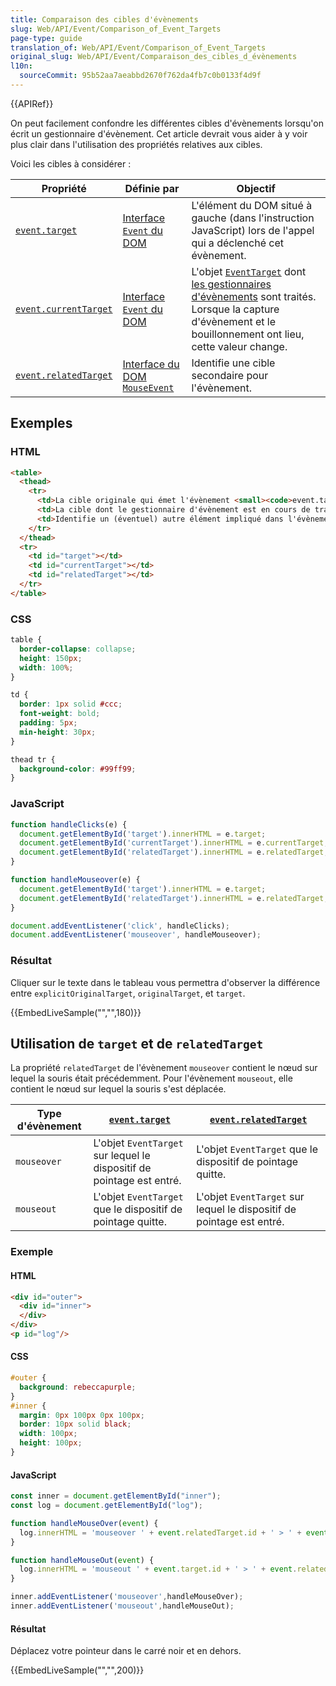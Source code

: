 ```yaml
---
title: Comparaison des cibles d'évènements
slug: Web/API/Event/Comparison_of_Event_Targets
page-type: guide
translation_of: Web/API/Event/Comparison_of_Event_Targets
original_slug: Web/API/Event/Comparaison_des_cibles_d_évènements
l10n:
  sourceCommit: 95b52aa7aeabbd2670f762da4fb7c0b0133f4d9f
---
```


{{APIRef}}

On peut facilement confondre les différentes cibles d'évènements lorsqu'on écrit un gestionnaire d'évènement. Cet article devrait vous aider à y voir plus clair dans l'utilisation des propriétés relatives aux cibles.

Voici les cibles à considérer&nbsp;:

<table class="no-markdown">
  <thead>
    <tr>
      <th>Propriété</th>
      <th>Définie par</th>
      <th>Objectif</th>
    </tr>
  </thead>
  <tbody>
    <tr>
      <td>
        <code><a href="/fr/docs/Web/API/Event/target">event.target</a></code>
      </td>
      <td>
        <a href="/fr/docs/Web/API/Event">Interface <code>Event</code> du DOM</a>
      </td>
      <td>L'élément du DOM situé à gauche (dans l'instruction JavaScript) lors de l'appel qui a déclenché cet évènement.</td>
    </tr>
    <tr>
      <td>
        <code><a href="/fr/docs/Web/API/Event/currentTarget">event.currentTarget</a></code>
      </td>
      <td>
        <a href="/fr/docs/Web/API/Event">Interface <code>Event</code> du DOM</a>
      </td>
      <td>
        L'objet <a href="/fr/docs/Web/API/EventTarget"><code>EventTarget</code></a> dont <a href="/fr/docs/Web/API/EventTarget/addEventListener">les gestionnaires d'évènements</a> sont traités. Lorsque la capture d'évènement et le bouillonnement ont lieu, cette valeur change.
      </td>
    </tr>
    <tr>
      <td>
        <code><a href="/fr/docs/Web/API/MouseEvent/relatedTarget">event.relatedTarget</a></code>
      </td>
      <td>
        <a href="/fr/docs/Web/API/MouseEvent">Interface du DOM <code>MouseEvent</code></a>
      </td>
      <td>Identifie une cible secondaire pour l'évènement.</td>
    </tr>
  </tbody>
</table>

## Exemples

### HTML

```html
<table>
  <thead>
    <tr>
      <td>La cible originale qui émet l'évènement <small><code>event.target</code></small></td>
      <td>La cible dont le gestionnaire d'évènement est en cours de traitement <small><code>event.currentTarget</code></small></td>
      <td>Identifie un (éventuel) autre élément impliqué dans l'évènement <small><code>event.relatedTarget</code></small></td>
    </tr>
  </thead>
  <tr>
    <td id="target"></td>
    <td id="currentTarget"></td>
    <td id="relatedTarget"></td>
  </tr>
</table>
```

### CSS

```css
table {
  border-collapse: collapse;
  height: 150px;
  width: 100%;
}

td {
  border: 1px solid #ccc;
  font-weight: bold;
  padding: 5px;
  min-height: 30px;
}

thead tr {
  background-color: #99ff99;
}
```

### JavaScript

```js
function handleClicks(e) {
  document.getElementById('target').innerHTML = e.target;
  document.getElementById('currentTarget').innerHTML = e.currentTarget;
  document.getElementById('relatedTarget').innerHTML = e.relatedTarget;
}

function handleMouseover(e) {
  document.getElementById('target').innerHTML = e.target;
  document.getElementById('relatedTarget').innerHTML = e.relatedTarget;
}

document.addEventListener('click', handleClicks);
document.addEventListener('mouseover', handleMouseover);
```

### Résultat

Cliquer sur le texte dans le tableau vous permettra d'observer la différence entre `explicitOriginalTarget`, `originalTarget`, et `target`.

{{EmbedLiveSample("","",180)}}

## Utilisation de `target` et de `relatedTarget`

La propriété `relatedTarget` de l'évènement `mouseover` contient le nœud sur lequel la souris était précédemment. Pour l'évènement `mouseout`, elle contient le nœud sur lequel la souris s'est déplacée.

| Type d'évènement  | [`event.target`](/fr/docs/Web/API/Event/target)                       | [`event.relatedTarget`](/fr/docs/Web/API/MouseEvent/relatedTarget)    |
| ----------------- | --------------------------------------------------------------------- | --------------------------------------------------------------------- |
| `mouseover`       | L'objet `EventTarget` sur lequel le dispositif de pointage est entré. | L'objet `EventTarget` que le dispositif de pointage quitte.           |
| `mouseout`        | L'objet `EventTarget` que le dispositif de pointage quitte.           | L'objet `EventTarget` sur lequel le dispositif de pointage est entré. |

### Exemple

#### HTML

```html
<div id="outer">
  <div id="inner">
  </div>
</div>
<p id="log"/>
```

#### CSS

```css
#outer {
  background: rebeccapurple;
}
#inner {
  margin: 0px 100px 0px 100px;
  border: 10px solid black;
  width: 100px;
  height: 100px;
}
```

#### JavaScript

```js
const inner = document.getElementById("inner");
const log = document.getElementById("log");

function handleMouseOver(event) {
  log.innerHTML = 'mouseover ' + event.relatedTarget.id + ' > ' + event.target.id;
}

function handleMouseOut(event) {
  log.innerHTML = 'mouseout ' + event.target.id + ' > ' + event.relatedTarget.id;
}

inner.addEventListener('mouseover',handleMouseOver);
inner.addEventListener('mouseout',handleMouseOut);
```

#### Résultat

Déplacez votre pointeur dans le carré noir et en dehors.

{{EmbedLiveSample("","",200)}}
